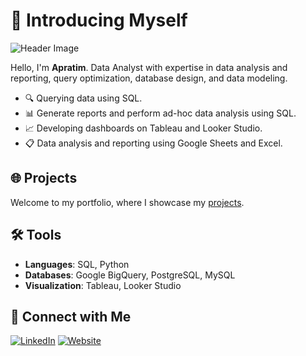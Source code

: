 # 👋 Introducing Myself

![Header Image](https://path-to-your-image/banner.jpg)

Hello, I'm **Apratim**. Data Analyst with expertise in data analysis and reporting, query optimization, database design, and data modeling.

- 🔍 Querying data using SQL.
- 📊 Generate reports and perform ad-hoc data analysis using SQL.
- 📈 Developing dashboards on Tableau and Looker Studio.
- 📋 Data analysis and reporting using Google Sheets and Excel.

## 🌐 Projects
Welcome to my portfolio, where I showcase my [projects](https://github.com/yourusername?tab=repositories).

## 🛠 Tools
- **Languages**: SQL, Python
- **Databases**: Google BigQuery, PostgreSQL, MySQL
- **Visualization**: Tableau, Looker Studio

## 🤝 Connect with Me
[![LinkedIn](https://img.shields.io/badge/LinkedIn-0077B5?style=flat&logo=linkedin&logoColor=white)](https://www.linkedin.com/in/apratim-bajpai)
[![Website](https://img.shields.io/badge/Website-000000?style=flat&logo=About.me&logoColor=white)](https://Ape12b.github.io)

